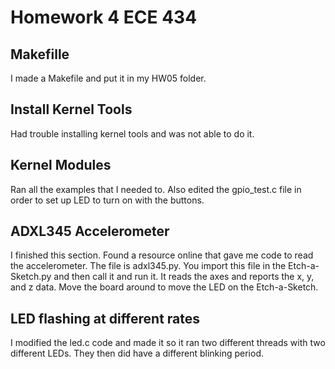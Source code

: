 # Homework 4 ECE 434

## Makefille
I made a Makefile and put it in my HW05 folder.

## Install Kernel Tools
Had trouble installing kernel tools and was not able to do it.

## Kernel Modules
Ran all the examples that I needed to. Also edited the gpio_test.c file in order to set up LED to turn on with the buttons. 

## ADXL345 Accelerometer
I finished this section. Found a resource online that gave me code to read the accelerometer. The file is adxl345.py. You import this file in the Etch-a-Sketch.py and then call it and run it. It reads the axes and reports the x, y, and z data. Move the board around to move the LED on the Etch-a-Sketch.

## LED flashing at different rates
I modified the led.c code and made it so it ran two different threads with two different LEDs. They then did have a different blinking period.